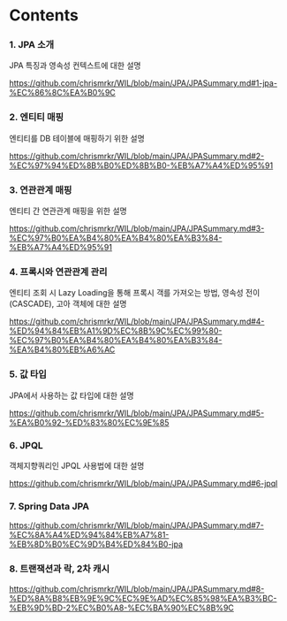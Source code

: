 # Contents

### 1. JPA 소개

JPA 특징과 영속성 컨텍스트에 대한 설명

https://github.com/chrismrkr/WIL/blob/main/JPA/JPASummary.md#1-jpa-%EC%86%8C%EA%B0%9C

### 2. 엔티티 매핑

엔티티를 DB 테이블에 매핑하기 위한 설명

https://github.com/chrismrkr/WIL/blob/main/JPA/JPASummary.md#2-%EC%97%94%ED%8B%B0%ED%8B%B0-%EB%A7%A4%ED%95%91

### 3. 연관관계 매핑

엔티티 간 연관관계 매핑을 위한 설명 

https://github.com/chrismrkr/WIL/blob/main/JPA/JPASummary.md#3-%EC%97%B0%EA%B4%80%EA%B4%80%EA%B3%84-%EB%A7%A4%ED%95%91

### 4. 프록시와 연관관계 관리

엔티티 조회 시 Lazy Loading을 통해 프록시 객를 가져오는 방법, 영속성 전이(CASCADE), 고아 객체에 대한 설명 

https://github.com/chrismrkr/WIL/blob/main/JPA/JPASummary.md#4-%ED%94%84%EB%A1%9D%EC%8B%9C%EC%99%80-%EC%97%B0%EA%B4%80%EA%B4%80%EA%B3%84-%EA%B4%80%EB%A6%AC

### 5. 값 타입

JPA에서 사용하는 값 타입에 대한 설명

https://github.com/chrismrkr/WIL/blob/main/JPA/JPASummary.md#5-%EA%B0%92-%ED%83%80%EC%9E%85

### 6. JPQL

객체지향쿼리인 JPQL 사용법에 대한 설명

https://github.com/chrismrkr/WIL/blob/main/JPA/JPASummary.md#6-jpql


### 7. Spring Data JPA

https://github.com/chrismrkr/WIL/blob/main/JPA/JPASummary.md#7-%EC%8A%A4%ED%94%84%EB%A7%81-%EB%8D%B0%EC%9D%B4%ED%84%B0-jpa

### 8. 트랜잭션과 락, 2차 캐시

https://github.com/chrismrkr/WIL/blob/main/JPA/JPASummary.md#8-%ED%8A%B8%EB%9E%9C%EC%9E%AD%EC%85%98%EA%B3%BC-%EB%9D%BD-2%EC%B0%A8-%EC%BA%90%EC%8B%9C
